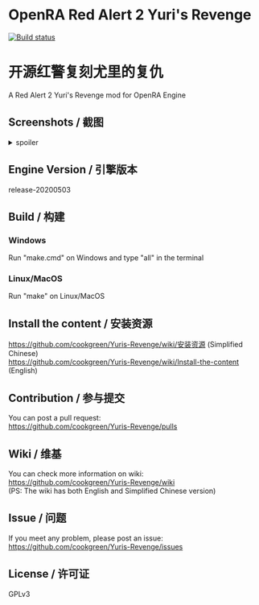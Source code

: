 # OpenRA Red Alert 2 Yuri's Revenge
[![Build status](https://ci.appveyor.com/api/projects/status/jjhe0163q93j4bev/branch/master?svg=true)](https://ci.appveyor.com/project/cookgreen/yuris-revenge/branch/master)
  
# 开源红警复刻尤里的复仇  
A Red Alert 2 Yuri's Revenge mod for OpenRA Engine

## Screenshots / 截图  
<details>
 <summary>spoiler</summary>
 <img src="https://media.moddb.com/images/members/4/3399/3398047/openra-yr.1.PNG" />  
 <img src="https://media.moddb.com/images/members/4/3399/3398047/voxelbrowser.PNG" />  
</details>

## Engine Version / 引擎版本  
release-20200503

## Build / 构建  
### Windows
Run "make.cmd" on Windows and type "all" in the terminal  
### Linux/MacOS
Run "make" on Linux/MacOS  

## Install the content / 安装资源  
https://github.com/cookgreen/Yuris-Revenge/wiki/安装资源 (Simplified Chinese)  
https://github.com/cookgreen/Yuris-Revenge/wiki/Install-the-content (English)   

## Contribution / 参与提交  
You can post a pull request:  
https://github.com/cookgreen/Yuris-Revenge/pulls  

## Wiki / 维基  
You can check more information on wiki:  
https://github.com/cookgreen/Yuris-Revenge/wiki  
(PS: The wiki has both English and Simplified Chinese version)  

## Issue / 问题  
If you meet any problem, please post an issue:  
https://github.com/cookgreen/Yuris-Revenge/issues  

## License / 许可证
GPLv3

